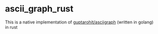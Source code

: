 # ascii_graph_rust
This is a native implementation of [guptarohit/asciigraph](https://github.com/guptarohit/asciigraph) (written in golang) in rust
